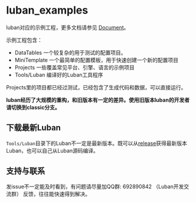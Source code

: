 # luban_examples

luban对应的示例工程，更多文档请参见 [Document](https://www.datable.cn/docs/intro)。

示例工程包含：

- DataTables 一个较复杂的用于测试的配置项目。
- MiniTemplate  一个最简单的配置模板，用于快速创建一个新的配置项目
- Projects 一些覆盖常见平台、引擎、语言的示例项目
- Tools/Luban 编译好的Luban工具程序

Projects里的项目都已经过测试，已经包含了生成代码和数据，可以直接运行。

**luban经历了大规模的重构，和旧版本有一定的差异。使用旧版本luban的开发者请切换到classic分支。**

## 下载最新Luban

`Tools/Luban`目录下的Luban不一定是最新版本。既可以从[release](https://github.com/focus-creative-games/luban/releases)获得最新版本Luban，也可以自己从Luban源码编译。

## 支持与联系

   发issue不一定能及时看到，有问题请尽量加QQ群: 692890842 （Luban开发交流群） 反馈，往往能快速得到解决。
